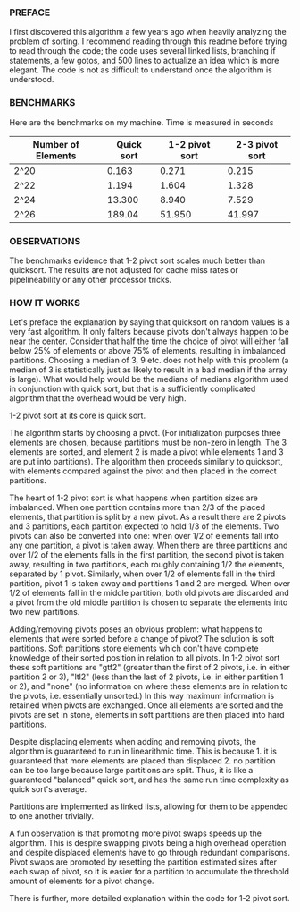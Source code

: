 ### PREFACE
I first discovered this algorithm a few years ago when heavily analyzing the problem of sorting. I recommend reading through this readme before trying to read through the code; the code uses several linked lists, branching if statements, a few gotos, and 500 lines to actualize an idea which is more elegant. The code is not as difficult to understand once the algorithm is understood.

### BENCHMARKS
Here are the benchmarks on my machine. Time is measured in seconds

|Number of Elements|Quick sort|1-2 pivot sort|2-3 pivot sort|
|---|---|---|---|
|2^20|0.163|0.271|0.215|
|2^22|1.194|1.604|1.328|
|2^24|13.300|8.940|7.529|
|2^26|189.04|51.950|41.997|

### OBSERVATIONS
The benchmarks evidence that 1-2 pivot sort scales much better than quicksort. The results are not adjusted for cache miss rates or pipelineability or any other processor tricks.

### HOW IT WORKS

Let's preface the explanation by saying that quicksort on random values is a very fast algorithm. It only falters because pivots don't always happen to be near the center. Consider that half the time the choice of pivot will either fall below 25% of elements or above 75% of elements, resulting in imbalanced partitions. Choosing a median of 3, 9 etc. does not help with this problem (a median of 3 is statistically just as likely to result in a bad median if the array is large). What would help would be the medians of medians algorithm used in conjunction with quick sort, but that is a sufficiently complicated algorithm that the overhead would be very high.

1-2 pivot sort at its core is quick sort. 

The algorithm starts by choosing a pivot. (For initialization purposes three elements are chosen, because partitions must be non-zero in length. The 3 elements are sorted, and element 2 is made a pivot while elements 1 and 3 are put into partitions). The algorithm then proceeds similarly to quicksort, with elements compared against the pivot and then placed in the correct partitions.

The heart of 1-2 pivot sort is what happens when partition sizes are imbalanced. When one partition contains more than 2/3 of the placed elements, that partition is split by a new pivot. As a result there are 2 pivots and 3 partitions, each partition expected to hold 1/3 of the elements. Two pivots can also be converted into one: when over 1/2 of elements fall into any one partition, a pivot is taken away. When there are three partitions and over 1/2 of the elements falls in the first partition, the second pivot is taken away, resulting in two partitions, each roughly containing 1/2 the elements, separated by 1 pivot. Similarly, when over 1/2 of elements fall in the third partition, pivot 1 is taken away and partitions 1 and 2 are merged. When over 1/2 of elements fall in the middle partition, both old pivots are discarded and a pivot from the old middle partition is chosen to separate the elements into two new partitions.

Adding/removing pivots poses an obvious problem: what happens to elements that were sorted before a change of pivot? The solution is soft partitions. Soft partitions store elements which don't have complete knowledge of their sorted position in relation to all pivots. In 1-2 pivot sort these soft partitions are "gtf2" (greater than the first of 2 pivots, i.e. in either partition 2 or 3), "ltl2" (less than the last of 2 pivots, i.e. in either partition 1 or 2), and "none" (no information on where these elements are in relation to the pivots, i.e. essentially unsorted.) In this way maximum information is retained when pivots are exchanged. Once all elements are sorted and the pivots are set in stone, elements in soft partitions are then placed into hard partitions. 

Despite displacing elements when adding and removing pivots, the algorithm is guaranteed to run in linearithmic time. This is because 1. it is guaranteed that more elements are placed than displaced 2. no partition can be too large because large partitions are split. Thus, it is like a guaranteed "balanced" quick sort, and has the same run time complexity as quick sort's average.

Partitions are implemented as linked lists, allowing for them to be appended to one another trivially.

A fun observation is that promoting more pivot swaps speeds up the algorithm. This is despite swapping pivots being a high overhead operation and despite displaced elements have to go through redundant comparisons. Pivot swaps are promoted by resetting the partition estimated sizes after each swap of pivot, so it is easier for a partition to accumulate the threshold amount of elements for a pivot change.

There is further, more detailed explanation within the code for 1-2 pivot sort.
